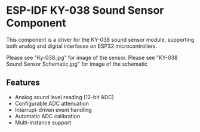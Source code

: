 # ESP-IDF KY-038 Sound Sensor Component

This component is a driver for the KY-038 sound sensor module, supporting both analog and digital interfaces on ESP32 microcontrollers.

Please see "Ky-038.jpg" for image of the sensor.
Please see "KY-038 Sound Sensor Schematic.jpg" for image of the schematic 


## Features
- Analog sound level reading (12-bit ADC)
- Configurable ADC attenuation
- Interrupt-driven event handling
- Automatic ADC calibration
- Multi-instance support

